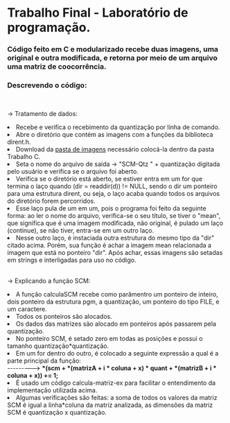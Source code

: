 # Trabalho Final - Laboratório de programação.

<h3>Código feito em C e modularizado recebe duas imagens, uma original e outra modificada, e retorna por meio de um arquivo uma matriz de coocorrência.</h3>

<h3>Descrevendo o código:</h3>
<br>
<p>-> Tratamento de dados:</p>
<li>Recebe e verifica o recebimento da quantização por linha de comando.</li>
<li>Abre o diretório que contém as imagens com a funções da biblioteca dirent.h.</li>
<li>Download da <a href = "https://www.dropbox.com/s/4vl9cjntaehn5b9/images.zip?dl=0">pasta de imagens</a> necessário colocá-la dentro da pasta Trabalho C.</li>
<li>Seta o nome do arquivo de saída -> "SCM-Qtz " + quantização digitada pelo usuário e verifica se o arquivo foi aberto.</li>
<li>Verifica se o diretório está aberto, se estiver entra em um for que termina o laço quando (dir = readdir(d)) != NULL, sendo o dir um ponteiro para uma estrutura dirent, ou seja, o laço acaba quando todos os arquivos do diretório forem percorridos.</li>
<li>Esse laço pula de um em um, pois o programa foi feito da seguinte forma: ao ler o nome do arquivo, verifica-se o seu título, se tiver o "mean", que significa que é uma imagem modificada, não original, é pulado um laço (continue), se não tiver, entra-se em um outro laço.</li>
<li>Nesse outro laço, é instaciada outra estrutura do mesmo tipo da "dir" citado acima. Porém, sua função é achar a imagem mean relacionada a imagem que está no ponteiro "dir". Após achar, essas imagens são setadas em strings e interligadas para uso no código.</li>
<br>
<p>-> Explicando a função SCM:</p>
<li>A função calculaSCM recebe como parâmentro um ponteiro de inteiro, dois ponteiro da estrutura pgm, a quantização, um ponteiro do tipo FILE, e um caractere.</li>
<li>Todos os ponteiros são alocados.</li>
<li>Os dados das matrizes são alocado em ponteiros após passarem pela quantização.</li>
<li>No ponteiro SCM, é setado zero em todas as posições e possui o tamanho quantização*quantização.</li>
<li>Em um for dentro do outro, é colocado a seguinte expressão a qual é a parte principal da função: <br> ---------> <strong>*(scm + *(matrizA + i * coluna + x) * quant + *(matrizB + i * coluna + x)) += 1;</strong></li>
<li>É usado um código calcula-matriz-ex para facilitar o entendimento da implementação utilizada acima.</li>
<li>Algumas verificações são feitas: a soma de todos os valores da matriz SCM é igual a linha*coluna da matriz analizada, as dimensões da matriz SCM é quantização x quantização.</li>
